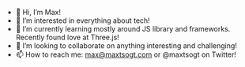 - 👋 Hi, I’m Max!
- 👀 I’m interested in everything about tech!
- 🌱 I’m currently learning mostly around JS library and frameworks. Recently found love at Three.js! 
- 💞️ I’m looking to collaborate on anything interesting and challenging!
- 📫 How to reach me: max@maxtsogt.com or @maxtsogt on Twitter!

<!---
max-tsogt/max-tsogt is a ✨ special ✨ repository because its `README.md` (this file) appears on your GitHub profile.
You can click the Preview link to take a look at your changes.
--->
